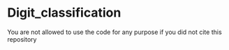 # Digit_classification
You are not allowed to use the code for any purpose if you did not cite this repository
